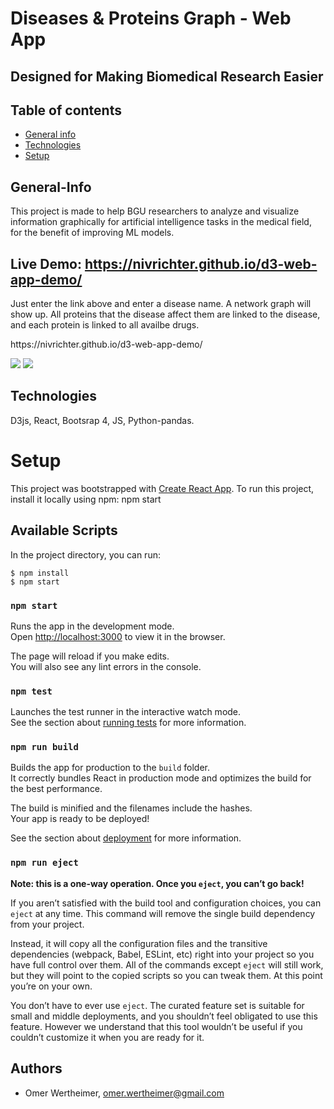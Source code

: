 
# Diseases & Proteins Graph - Web App
## Designed for Making Biomedical Research Easier


## Table of contents
* [General info](#general-info)
* [Technologies](#technologies)
* [Setup](#setup)

## General-Info
This project is made to help BGU researchers to analyze and visualize information graphically for artificial intelligence tasks in the medical field, for the benefit of improving ML models.

## Live Demo: https://nivrichter.github.io/d3-web-app-demo/
Just enter the link above and enter a disease name. A network graph will show up. All proteins that the disease affect them are linked to the disease, and each protein is linked to all availbe drugs. 
<p>
  https://nivrichter.github.io/d3-web-app-demo/
</p>

![](https://media.giphy.com/media/SjcGbykvoufYJBXWOf/giphy.gif) 
![](https://media.giphy.com/media/52RgDLV0TRm1S93L9a/giphy.gif)

## Technologies
D3js, React, Bootsrap 4, JS, Python-pandas.

# Setup

This project was bootstrapped with [Create React App](https://github.com/facebook/create-react-app).
To run this project, install it locally using npm: npm start

## Available Scripts

In the project directory, you can run:
```
$ npm install
$ npm start
```

### `npm start`

Runs the app in the development mode.<br />
Open [http://localhost:3000](http://localhost:3000) to view it in the browser.

The page will reload if you make edits.<br />
You will also see any lint errors in the console.

### `npm test`

Launches the test runner in the interactive watch mode.<br />
See the section about [running tests](https://facebook.github.io/create-react-app/docs/running-tests) for more information.

### `npm run build`

Builds the app for production to the `build` folder.<br />
It correctly bundles React in production mode and optimizes the build for the best performance.

The build is minified and the filenames include the hashes.<br />
Your app is ready to be deployed!

See the section about [deployment](https://facebook.github.io/create-react-app/docs/deployment) for more information.

### `npm run eject`

**Note: this is a one-way operation. Once you `eject`, you can’t go back!**

If you aren’t satisfied with the build tool and configuration choices, you can `eject` at any time. This command will remove the single build dependency from your project.

Instead, it will copy all the configuration files and the transitive dependencies (webpack, Babel, ESLint, etc) right into your project so you have full control over them. All of the commands except `eject` will still work, but they will point to the copied scripts so you can tweak them. At this point you’re on your own.

You don’t have to ever use `eject`. The curated feature set is suitable for small and middle deployments, and you shouldn’t feel obligated to use this feature. However we understand that this tool wouldn’t be useful if you couldn’t customize it when you are ready for it.
## Authors
 * Omer Wertheimer, omer.wertheimer@gmail.com
